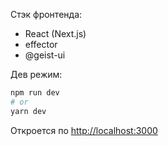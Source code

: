 Стэк фронтенда:

- React (Next.js)
- effector
- @geist-ui

Дев режим:

```bash
npm run dev
# or
yarn dev
```

Откроется по [http://localhost:3000](http://localhost:3000)
